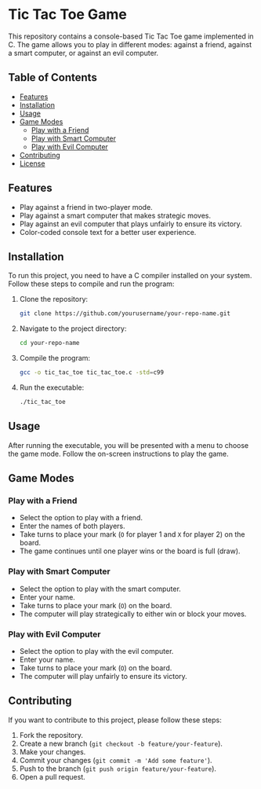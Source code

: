 # Tic Tac Toe Game

This repository contains a console-based Tic Tac Toe game implemented in C. The game allows you to play in different modes: against a friend, against a smart computer, or against an evil computer.

## Table of Contents

- [Features](#features)
- [Installation](#installation)
- [Usage](#usage)
- [Game Modes](#game-modes)
  - [Play with a Friend](#play-with-a-friend)
  - [Play with Smart Computer](#play-with-smart-computer)
  - [Play with Evil Computer](#play-with-evil-computer)
- [Contributing](#contributing)
- [License](#license)

## Features

- Play against a friend in two-player mode.
- Play against a smart computer that makes strategic moves.
- Play against an evil computer that plays unfairly to ensure its victory.
- Color-coded console text for a better user experience.

## Installation

To run this project, you need to have a C compiler installed on your system. Follow these steps to compile and run the program:

1. Clone the repository:
    ```sh
    git clone https://github.com/yourusername/your-repo-name.git
    ```

2. Navigate to the project directory:
    ```sh
    cd your-repo-name
    ```

3. Compile the program:
    ```sh
    gcc -o tic_tac_toe tic_tac_toe.c -std=c99
    ```

4. Run the executable:
    ```sh
    ./tic_tac_toe
    ```

## Usage

After running the executable, you will be presented with a menu to choose the game mode. Follow the on-screen instructions to play the game.

## Game Modes

### Play with a Friend

- Select the option to play with a friend.
- Enter the names of both players.
- Take turns to place your mark (`O` for player 1 and `X` for player 2) on the board.
- The game continues until one player wins or the board is full (draw).

### Play with Smart Computer

- Select the option to play with the smart computer.
- Enter your name.
- Take turns to place your mark (`O`) on the board.
- The computer will play strategically to either win or block your moves.

### Play with Evil Computer

- Select the option to play with the evil computer.
- Enter your name.
- Take turns to place your mark (`O`) on the board.
- The computer will play unfairly to ensure its victory.

## Contributing

If you want to contribute to this project, please follow these steps:

1. Fork the repository.
2. Create a new branch (`git checkout -b feature/your-feature`).
3. Make your changes.
4. Commit your changes (`git commit -m 'Add some feature'`).
5. Push to the branch (`git push origin feature/your-feature`).
6. Open a pull request.

